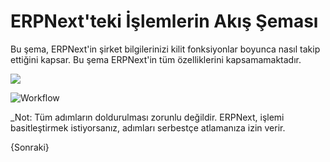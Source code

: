 <!-- add-breadcrumbs -->
# ERPNext'teki İşlemlerin Akış Şeması

Bu şema, ERPNext'in şirket bilgilerinizi kilit fonksiyonlar boyunca
nasıl takip ettiğini kapsar. Bu şema ERPNext'in tüm özelliklerini kapsamamaktadır.

![](/docs/assets/old_images/erpnext/overview.png)


<img class="screenshot" alt="Workflow" src="{{docs_base_url}}/assets/img/setup/overview.png">

_Not: Tüm adımların doldurulması zorunlu değildir. ERPNext, işlemi basitleştirmek
istiyorsanız, adımları serbestçe atlamanıza izin verir.

{Sonraki}